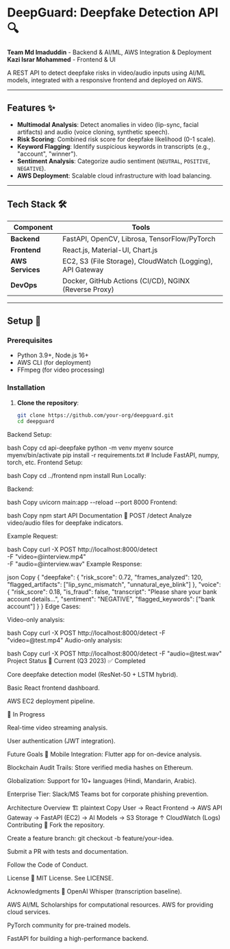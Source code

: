# DeepGuard: Deepfake Detection API 🔍

**Team Md Imaduddin** - Backend & AI/ML, AWS Integration & Deployment  
**Kazi Israr Mohammed** - Frontend & UI  

A REST API to detect deepfake risks in video/audio inputs using AI/ML models, integrated with a responsive frontend and deployed on AWS.

---

## Features ✨
- **Multimodal Analysis**: Detect anomalies in video (lip-sync, facial artifacts) and audio (voice cloning, synthetic speech).
- **Risk Scoring**: Combined risk score for deepfake likelihood (0-1 scale).
- **Keyword Flagging**: Identify suspicious keywords in transcripts (e.g., "account", "winner").
- **Sentiment Analysis**: Categorize audio sentiment (`NEUTRAL`, `POSITIVE`, `NEGATIVE`).
- **AWS Deployment**: Scalable cloud infrastructure with load balancing.

---

## Tech Stack 🛠️
| Component       | Tools                                                                 |
|-----------------|-----------------------------------------------------------------------|
| **Backend**     | FastAPI, OpenCV, Librosa, TensorFlow/PyTorch                          |
| **Frontend**    | React.js, Material-UI, Chart.js                                       |
| **AWS Services**| EC2, S3 (File Storage), CloudWatch (Logging), API Gateway             |
| **DevOps**      | Docker, GitHub Actions (CI/CD), NGINX (Reverse Proxy)                 |

---

## Setup 🚀

### Prerequisites
- Python 3.9+, Node.js 16+
- AWS CLI (for deployment)
- FFmpeg (for video processing)

### Installation
1. **Clone the repository**:
   ```bash
   git clone https://github.com/your-org/deepguard.git
   cd deepguard
Backend Setup:

bash
Copy
cd api-deepfake
python -m venv myenv
source myenv/bin/activate
pip install -r requirements.txt  # Include FastAPI, numpy, torch, etc.
Frontend Setup:

bash
Copy
cd ../frontend
npm install
Run Locally:

Backend:

bash
Copy
uvicorn main:app --reload --port 8000
Frontend:

bash
Copy
npm start
API Documentation 📄
POST /detect
Analyze video/audio files for deepfake indicators.

Example Request:

bash
Copy
curl -X POST http://localhost:8000/detect \
  -F "video=@interview.mp4" \
  -F "audio=@interview.wav"
Example Response:

json
Copy
{
  "deepfake": {
    "risk_score": 0.72,
    "frames_analyzed": 120,
    "flagged_artifacts": ["lip_sync_mismatch", "unnatural_eye_blink"]
  },
  "voice": {
    "risk_score": 0.18,
    "is_fraud": false,
    "transcript": "Please share your bank account details...",
    "sentiment": "NEGATIVE",
    "flagged_keywords": ["bank account"]
  }
}
Edge Cases:

Video-only analysis:

bash
Copy
curl -X POST http://localhost:8000/detect -F "video=@test.mp4"
Audio-only analysis:

bash
Copy
curl -X POST http://localhost:8000/detect -F "audio=@test.wav"
Project Status 📌
Current (Q3 2023)
✅ Completed

Core deepfake detection model (ResNet-50 + LSTM hybrid).

Basic React frontend dashboard.

AWS EC2 deployment pipeline.

🚧 In Progress

Real-time video streaming analysis.

User authentication (JWT integration).

Future Goals 🎯
Mobile Integration: Flutter app for on-device analysis.

Blockchain Audit Trails: Store verified media hashes on Ethereum.

Globalization: Support for 10+ languages (Hindi, Mandarin, Arabic).

Enterprise Tier: Slack/MS Teams bot for corporate phishing prevention.

Architecture Overview 🏗️
plaintext
Copy
User → React Frontend → AWS API Gateway → FastAPI (EC2) → AI Models → S3 Storage
                               ↑
                          CloudWatch (Logs)
Contributing 🤝
Fork the repository.

Create a feature branch: git checkout -b feature/your-idea.

Submit a PR with tests and documentation.

Follow the Code of Conduct.

License 📜
MIT License. See LICENSE.

Acknowledgments 🌟
OpenAI Whisper (transcription baseline).

AWS AI/ML Scholarships for computational resources.
AWS for providing cloud services.

PyTorch community for pre-trained models.

FastAPI for building a high-performance backend.
